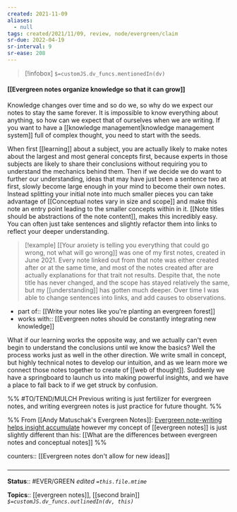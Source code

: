 ```yaml
---
created: 2021-11-09 
aliases:
  - null
tags: created/2021/11/09, review, node/evergreen/claim
sr-due: 2022-04-19
sr-interval: 9
sr-ease: 208
---
```

> [!infobox]
`$=customJS.dv_funcs.mentionedIn(dv)`

#### [[Evergreen notes organize knowledge so that it can grow]] 

Knowledge changes over time and so do we, so why do we expect our notes to stay the same forever. It is impossible to know everything about anything, so how can we expect that of ourselves when we are writing. If you want to have a [[knowledge management|knowledge management system]] full of complex thought, you need to start with the seeds. 

When first [[learning]] about a subject, you are actually likely to make notes about the largest and most general concepts first,
because experts in those subjects are likely to share their conclusions without requiring you to understand the mechanics behind them.
Then if we decide we do want to further our understanding,
ideas that may have just been a sentence two at first, slowly become large enough in your mind to become their own notes.
Instead splitting your initial note into much smaller pieces
you can take advantage of [[Conceptual notes vary in size and scope]]
and make this note an entry point leading to the smaller concepts within in it.
[[Note titles should be abstractions of the note content]], makes this incredibly easy.
You can often just take sentences and
slightly refactor them into links to reflect
your deeper understanding.

> [!example]
> [[Your anxiety is telling you everything that could go wrong, not what will go wrong]] was one
> of my first notes, created in June 2021.
> Every note linked out from that note was either created after or at the same time, and most of the notes created after are actually explanations for that trait not results.
> Despite that, the note title has never changed, and the scope has stayed relatively the same, but my [[understanding]] has gotten much deeper.
> Over time I was able to change sentences into links, and add causes to observations.

- part of:: [[Write your notes like you're planting an evergreen forest]]
- works with:: [[Evergreen notes should be constantly integrating new knowledge]]

What if our learning works the opposite way, and we actually can't even begin to understand the conclusions until we know the basics?
Well the process works just as well in the other direction.
We write small in concept, but highly technical notes to develop our intuition, and as we learn more we connect those notes together to create of [[web of thought]].
Suddenly we have a springboard to launch us into making powerful insights, and we have a place to fall back to if we get struck by confusion.

%% #TO/TEND/MULCH 
Previous writing is just fertilizer for evergreen notes,
and writing evergreen notes is just practice for future thought. 
%%

%%
From [[Andy Matuschak's Evergreen Notes]]: [Evergreen note-writing helps insight accumulate](https://notes.andymatuschak.org/z6cFzJWgj9vZpnrQsjrZ8yCNREzCTgyFeVZTb) however my concept of [[evergreen notes]] is just slightly different than his: [[What are the differences between evergreen notes and conceptual notes]]
%%

counters:: [[Evergreen notes don't allow for new ideas]]

### <hr class="footnote"/>

**Status**:: #EVER/GREEN 
*edited `=this.file.mtime`*

**Topics**:: [[evergreen notes]], [[second brain]] 
*`$=customJS.dv_funcs.outlinedIn(dv, this)`*
